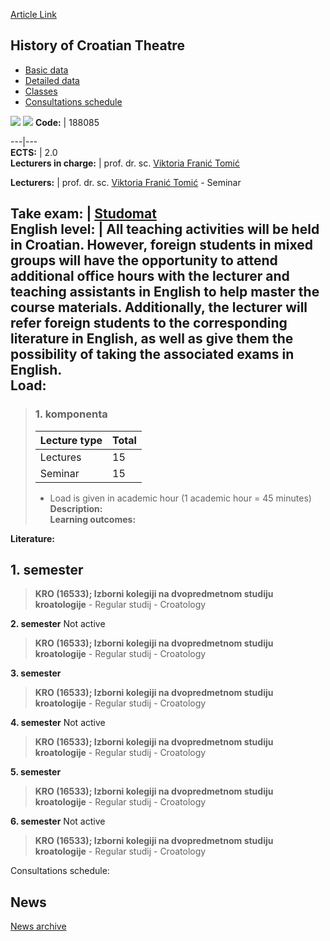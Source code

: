 [Article Link](https://www.fhs.hr/en/course/hoct_a)

## History of Croatian Theatre
  * [Basic data](https://www.fhs.hr/en/course/hoct_a#v1id-523783_746608_1_0 "Basic data")
  * [Detailed data](https://www.fhs.hr/en/course/hoct_a#v1id-523783_746608_1_1 "Detailed data")
  * [Classes](https://www.fhs.hr/en/course/hoct_a#v1id-523783_746608_1_2 "Classes")
  * [Consultations schedule](https://www.fhs.hr/en/course/hoct_a#v1id-523783_746608_1_3 "Consultations schedule")


[![](https://www.fhs.hr/img/flags/gif/hr.gif)](https://www.fhs.hr/predmet/phk_a) [![](https://www.fhs.hr/img/flags/gif/gb.gif)](https://www.fhs.hr/en/course/hoct_a)
**Code:** |  188085  
  
---|---  
**ECTS:** |  2.0   
**Lecturers in charge:** |  prof. dr. sc. [Viktoria Franić Tomić](https://www.fhs.hr/staff/viktoria.franic_tomic)   
  
**Lecturers:** |  prof. dr. sc. [Viktoria Franić Tomić](https://www.fhs.hr/djelatnik/viktoria.franic_tomic) - Seminar  
  
**Take exam:** |  [Studomat](http://www.isvu.hr/studomat)  
**English level:** |  All teaching activities will be held in Croatian. However, foreign students in mixed groups will have the opportunity to attend additional office hours with the lecturer and teaching assistants in English to help master the course materials. Additionally, the lecturer will refer foreign students to the corresponding literature in English, as well as give them the possibility of taking the associated exams in English.   
**Load:**  
---  
> ### 1. komponenta
> | Lecture type | Total  
> ---|---  
> Lectures | 15  
> Seminar | 15  
> * Load is given in academic hour (1 academic hour = 45 minutes)   
**Description:**  
> **Learning outcomes:**  

  
**Literature:**  

  
**1. semester**  
---  
> **KRO (16533); Izborni kolegiji na dvopredmetnom studiju kroatologije** - Regular studij - Croatology  
>   
  
**2. semester** Not active  
> **KRO (16533); Izborni kolegiji na dvopredmetnom studiju kroatologije** - Regular studij - Croatology  
>   
  
**3. semester**  
> **KRO (16533); Izborni kolegiji na dvopredmetnom studiju kroatologije** - Regular studij - Croatology  
>   
  
**4. semester** Not active  
> **KRO (16533); Izborni kolegiji na dvopredmetnom studiju kroatologije** - Regular studij - Croatology  
>   
  
**5. semester**  
> **KRO (16533); Izborni kolegiji na dvopredmetnom studiju kroatologije** - Regular studij - Croatology  
>   
  
**6. semester** Not active  
> **KRO (16533); Izborni kolegiji na dvopredmetnom studiju kroatologije** - Regular studij - Croatology  
>   
Consultations schedule: 


## News
[News archive](https://www.fhs.hr/en/course/hoct_a?@=215wn#news_114841 "News archive")
